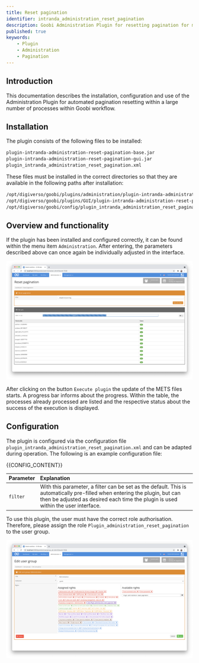 ```yaml
---
title: Reset pagination
identifier: intranda_administration_reset_pagination
description: Goobi Administration Plugin for resetting pagination for multiple processes
published: true
keywords:
    - Plugin
    - Administration
    - Pagination
---
```

## Introduction
This documentation describes the installation, configuration and use of the Administration Plugin for automated pagination resetting within a large number of processes within Goobi workflow.


## Installation
The plugin consists of the following files to be installed:

```bash
plugin-intranda-administration-reset-pagination-base.jar
plugin-intranda-administration-reset-pagination-gui.jar
plugin_intranda_administration_reset_pagination.xml
```

These files must be installed in the correct directories so that they are available in the following paths after installation:

```bash
/opt/digiverso/goobi/plugins/administration/plugin-intranda-administration-reset-pagination-base.jar
/opt/digiverso/goobi/plugins/GUI/plugin-intranda-administration-reset-pagination-gui.jar
/opt/digiverso/goobi/config/plugin_intranda_administration_reset_pagination.xml
```


## Overview and functionality
If the plugin has been installed and configured correctly, it can be found within the menu item `Administration`. After entering, the parameters described above can once again be individually adjusted in the interface.

![User interface of the plugin](screen2_en.png)

After clicking on the button `Execute plugin` the update of the METS files starts. A progress bar informs about the progress. Within the table, the processes already processed are listed and the respective status about the success of the execution is displayed.


## Configuration
The plugin is configured via the configuration file `plugin_intranda_administration_reset_pagination.xml` and can be adapted during operation. The following is an example configuration file:

{{CONFIG_CONTENT}}

| Parameter | Explanation |
| :--- | :--- |
| `filter` | With this parameter, a filter can be set as the default. This is automatically pre-filled when entering the plugin, but can then be adjusted as desired each time the plugin is used within the user interface. |

To use this plugin, the user must have the correct role authorisation. Therefore, please assign the role `Plugin_administration_reset_pagination` to the user group.

![Correctly assigned role for users](screen1_en.png)
